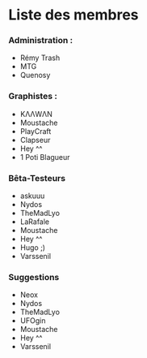 # Liste des membres

### Administration :

- Rémy Trash
- MTG
- Quenosy

### Graphistes :

- KΛΛWΛΝ
- Moustache
- PlayCraft
- Clapseur
- Hey ^^
- 1 Poti Blagueur

### Bêta-Testeurs

- askuuu
- Nydos
- TheMadLyo
- LaRafale
- Moustache
- Hey ^^
- Hugo ;)
- Varssenil

### Suggestions

- Neox
- Nydos
- TheMadLyo
- UFOgin
- Moustache
- Hey ^^
- Varssenil
